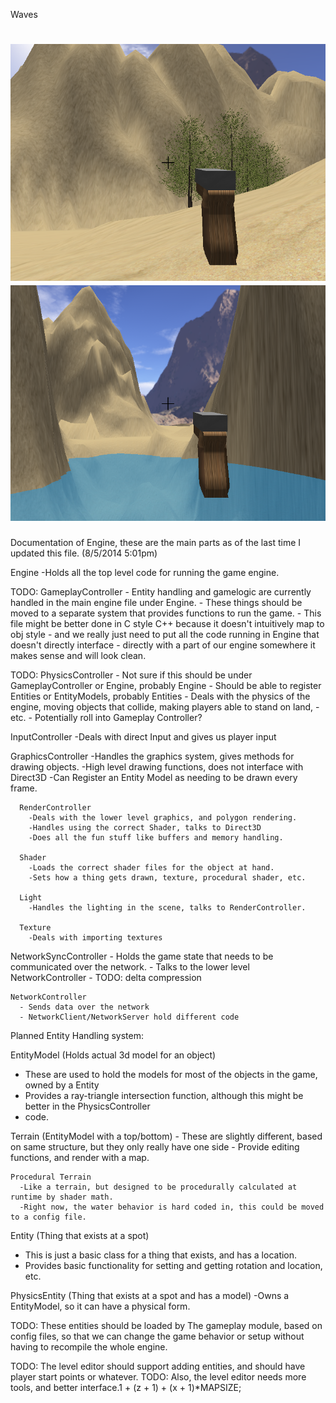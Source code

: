Waves

![Trees](https://github.com/nighelles/Waves/blob/master/Screenshots/Trees.png "Object Import and Rendering")
![Water](https://github.com/nighelles/Waves/blob/master/Screenshots/Water.png "Dynamic Network Synchronized Water")
=====

Documentation of Engine, these are the main parts as of the last time I updated this file. (8/5/2014 5:01pm)

Engine 
  -Holds all the top level code for running the game engine.
  
  TODO: GameplayController
    - Entity handling and gamelogic are currently handled in the main engine file under Engine.
    - These things should be moved to a separate system that provides functions to run the game.
    - This file might be better done in C style C++ because it doesn't intuitively map to obj style
    - and we really just need to put all the code running in Engine that doesn't directly interface
    - directly with a part of our engine somewhere it makes sense and will look clean.
    
  TODO: PhysicsController
    - Not sure if this should be under GameplayController or Engine, probably Engine
    - Should be able to register Entities or EntityModels, probably Entities
    - Deals with the physics of the engine, moving objects that collide, making players able to stand on land,
    - etc.
    - Potentially roll into Gameplay Controller?
    
  InputController
    -Deals with direct Input and gives us player input
  
  GraphicsController
    -Handles the graphics system, gives methods for drawing objects.
    -High level drawing functions, does not interface with Direct3D
    -Can Register an Entity Model as needing to be drawn every frame.
    
      RenderController
        -Deals with the lower level graphics, and polygon rendering.
        -Handles using the correct Shader, talks to Direct3D
        -Does all the fun stuff like buffers and memory handling.
        
      Shader
        -Loads the correct shader files for the object at hand.
        -Sets how a thing gets drawn, texture, procedural shader, etc.
        
      Light
        -Handles the lighting in the scene, talks to RenderController.
        
      Texture
        -Deals with importing textures
        
  NetworkSyncController
    - Holds the game state that needs to be communicated over the network.
    - Talks to the lower level NetworkController
    - TODO: delta compression
    
    NetworkController
      - Sends data over the network
      - NetworkClient/NetworkServer hold different code

Planned Entity Handling system:

EntityModel (Holds actual 3d model for an object)
  - These are used to hold the models for most of the objects in the game, owned by a Entity
  - Provides a ray-triangle intersection function, although this might be better in the PhysicsController
  - code.
  
  Terrain (EntityModel with a top/bottom)
    - These are slightly different, based on same structure, but they only really have one side
    - Provide editing functions, and render with a map.
    
    Procedural Terrain
      -Like a terrain, but designed to be procedurally calculated at runtime by shader math.
      -Right now, the water behavior is hard coded in, this could be moved to a config file.
      
Entity  (Thing that exists at a spot)
  - This is just a basic class for a thing that exists, and has a location.
  - Provides basic functionality for setting and getting rotation and location, etc.
  
  PhysicsEntity (Thing that exists at a spot and has a model)
    -Owns a EntityModel, so it can have a physical form.
    
TODO: These entities should be loaded by The gameplay module, based on config files, so that we can change the game
behavior or setup without having to recompile the whole engine.

TODO: The level editor should support adding entities, and should have player start points or whatever.
TODO: Also, the level editor needs more tools, and better interface.1 + (z + 1) + (x + 1)*MAPSIZE;
